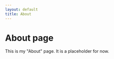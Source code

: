 ```yaml
---
layout: default
title: About
---
```


# About page

This is my "About" page. It is a placeholder for now.
